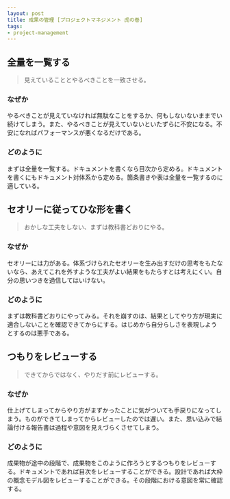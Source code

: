 ```yaml
---
layout: post
title: 成果の管理 [プロジェクトマネジメント 虎の巻]
tags: 
- project-management
---
```


## 全量を一覧する

> 見えていることとやるべきことを一致させる。

### なぜか

やるべきことが見えていなければ無駄なことをするか、何もしないないままでい続けてしまう。また、やるべきことが見えていないといたずらに不安になる。不安になればパフォーマンスが悪くなるだけである。

### どのように

まずは全量を一覧する。ドキュメントを書くなら目次から定める。ドキュメントを書くにもドキュメント対体系から定める。箇条書きや表は全量を一覧するのに適している。

## セオリーに従ってひな形を書く

> おかしな工夫をしない、まずは教科書どおりにやる。

### なぜか

セオリーには力がある。体系づけられたセオリーを生み出すだけの思考をもたないなら、あえてこれを外すような工夫がよい結果をもたらすとは考えにくい。自分の思いつきを過信してはいけない。

### どのように

まずは教科書どおりにやってみる。それを崩すのは、結果としてやり方が現実に適合しないことを確認できてからにする。はじめから自分らしさを表現しようとするのは悪手である。

## つもりをレビューする

> できてからではなく、やりだす前にレビューする。

### なぜか

仕上げてしまってからやり方がまずかったことに気がついても手戻りになってしまう。ものができてしまってからレビューしたのでは遅い。また、思い込みで結論付ける報告書は過程や意図を見えづらくさせてしまう。

### どのように

成果物が途中の段階で、成果物をこのように作ろうとするつもりをレビューする。ドキュメントであれば目次をレビューすることができる。設計であれば大枠の概念モデル図をレビューすることができる。その段階における意図を常に確認する。